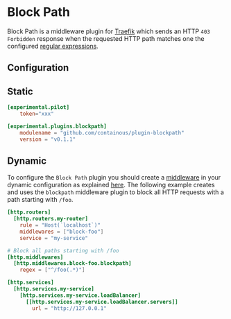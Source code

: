 # Block Path

Block Path is a middleware plugin for [Traefik](https://github.com/containous/traefik) which sends an HTTP `403 Forbidden` 
response when the requested HTTP path matches one the configured [regular expressions](https://github.com/google/re2/wiki/Syntax).

## Configuration

## Static

```toml
[experimental.pilot]
    token="xxx"

[experimental.plugins.blockpath]
    modulename = "github.com/containous/plugin-blockpath"
    version = "v0.1.1"
```

## Dynamic

To configure the `Block Path` plugin you should create a [middleware](https://docs.traefik.io/middlewares/overview/) in 
your dynamic configuration as explained [here](https://docs.traefik.io/middlewares/overview/). The following example creates
and uses the `blockpath` middleware plugin to block all HTTP requests with a path starting with `/foo`. 

```toml
[http.routers]
  [http.routers.my-router]
    rule = "Host(`localhost`)"
    middlewares = ["block-foo"]
    service = "my-service"

# Block all paths starting with /foo
[http.middlewares]
  [http.middlewares.block-foo.blockpath]
    regex = ["^/foo(.*)"]

[http.services]
  [http.services.my-service]
    [http.services.my-service.loadBalancer]
      [[http.services.my-service.loadBalancer.servers]]
        url = "http://127.0.0.1"
``` 

